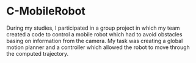 # C-MobileRobot
During my studies, I participated in a group project in which my team created a code to control a mobile robot which had to avoid obstacles basing on information from the camera. My task was creating a global motion planner and a controller which allowed the robot to move through the computed trajectory.

